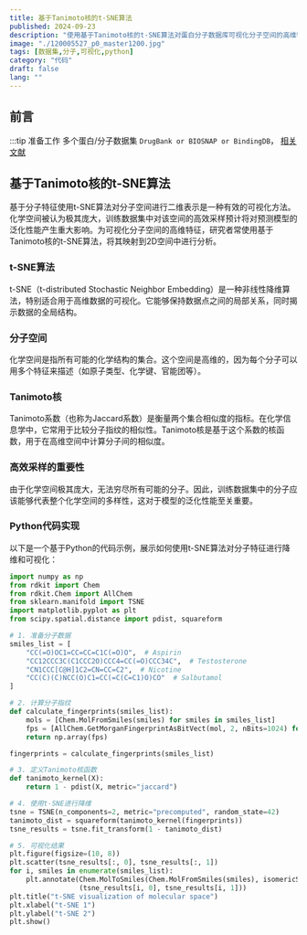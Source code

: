 ```yaml
---
title: 基于Tanimoto核的t-SNE算法
published: 2024-09-23
description: "使用基于Tanimoto核的t-SNE算法对蛋白分子数据库可视化分子空间的高维特征"
image: "./120005527_p0_master1200.jpg"
tags: [数据集,分子,可视化,python]
category: "代码"
draft: false
lang: ""
---
```


## 前言

:::tip
准备工作 多个蛋白/分子数据集 `DrugBank or BIOSNAP or BindingDB`，
[相关文献](https://mp.weixin.qq.com/s/mZbTyZ-c6v7TQMIAZ3Y4cA)


## 基于Tanimoto核的t-SNE算法

基于分子特征使用t-SNE算法对分子空间进行二维表示是一种有效的可视化方法。化学空间被认为极其庞大，训练数据集中对该空间的高效采样预计将对预测模型的泛化性能产生重大影响。为可视化分子空间的高维特征，研究者常使用基于Tanimoto核的t-SNE算法，将其映射到2D空间中进行分析。

### t-SNE算法

t-SNE（t-distributed Stochastic Neighbor Embedding）是一种非线性降维算法，特别适合用于高维数据的可视化。它能够保持数据点之间的局部关系，同时揭示数据的全局结构。

### 分子空间

化学空间是指所有可能的化学结构的集合。这个空间是高维的，因为每个分子可以用多个特征来描述（如原子类型、化学键、官能团等）。

### Tanimoto核

Tanimoto系数（也称为Jaccard系数）是衡量两个集合相似度的指标。在化学信息学中，它常用于比较分子指纹的相似性。Tanimoto核是基于这个系数的核函数，用于在高维空间中计算分子间的相似度。

### 高效采样的重要性

由于化学空间极其庞大，无法穷尽所有可能的分子。因此，训练数据集中的分子应该能够代表整个化学空间的多样性，这对于模型的泛化性能至关重要。

### Python代码实现

以下是一个基于Python的代码示例，展示如何使用t-SNE算法对分子特征进行降维和可视化：

```python
import numpy as np
from rdkit import Chem
from rdkit.Chem import AllChem
from sklearn.manifold import TSNE
import matplotlib.pyplot as plt
from scipy.spatial.distance import pdist, squareform

# 1. 准备分子数据
smiles_list = [
    "CC(=O)OC1=CC=CC=C1C(=O)O",  # Aspirin
    "CC12CCC3C(C1CCC2O)CCC4=CC(=O)CCC34C",  # Testosterone
    "CN1CCC[C@H]1C2=CN=CC=C2",  # Nicotine
    "CC(C)(C)NCC(O)C1=CC(=C(C=C1)O)CO"  # Salbutamol
]

# 2. 计算分子指纹
def calculate_fingerprints(smiles_list):
    mols = [Chem.MolFromSmiles(smiles) for smiles in smiles_list]
    fps = [AllChem.GetMorganFingerprintAsBitVect(mol, 2, nBits=1024) for mol in mols]
    return np.array(fps)

fingerprints = calculate_fingerprints(smiles_list)

# 3. 定义Tanimoto核函数
def tanimoto_kernel(X):
    return 1 - pdist(X, metric="jaccard")

# 4. 使用t-SNE进行降维
tsne = TSNE(n_components=2, metric="precomputed", random_state=42)
tanimoto_dist = squareform(tanimoto_kernel(fingerprints))
tsne_results = tsne.fit_transform(1 - tanimoto_dist)

# 5. 可视化结果
plt.figure(figsize=(10, 8))
plt.scatter(tsne_results[:, 0], tsne_results[:, 1])
for i, smiles in enumerate(smiles_list):
    plt.annotate(Chem.MolToSmiles(Chem.MolFromSmiles(smiles), isomericSmiles=False), 
                 (tsne_results[i, 0], tsne_results[i, 1]))
plt.title("t-SNE visualization of molecular space")
plt.xlabel("t-SNE 1")
plt.ylabel("t-SNE 2")
plt.show()
```
